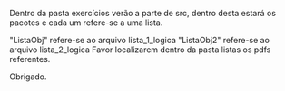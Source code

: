 
Dentro da pasta exercícios verão a parte de src, dentro desta estará os pacotes e cada um refere-se a uma lista.


"ListaObj" refere-se ao arquivo lista_1_logica
"ListaObj2" refere-se ao arquivo lista_2_logica
Favor localizarem dentro da pasta listas os pdfs referentes.

Obrigado.

